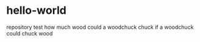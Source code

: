 # hello-world
repository test
how much wood could a woodchuck chuck if a woodchuck could chuck wood
